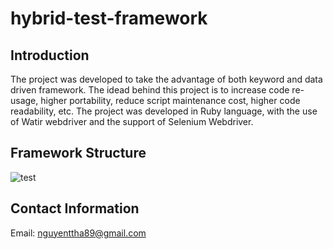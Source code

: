# hybrid-test-framework

## Introduction
The project was developed to take the advantage of both keyword and data driven framework. The idead behind this project is to increase code re-usage, higher portability, reduce script maintenance cost, higher code readability, etc. The project was developed in Ruby language, with the use of Watir webdriver and the support of Selenium Webdriver.

## Framework Structure
![test](https://user-images.githubusercontent.com/41086130/75130175-ebd86080-569a-11ea-86ee-c427005c0f28.jpg)

## Contact Information
Email: nguyenttha89@gmail.com



